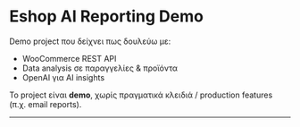 # Eshop AI Reporting Demo

Demo project που δείχνει πως δουλεύω με:
- WooCommerce REST API
- Data analysis σε παραγγελίες & προϊόντα
- OpenAI για AI insights

 Το project είναι **demo**, χωρίς πραγματικά κλειδιά / production features (π.χ. email reports).

---

